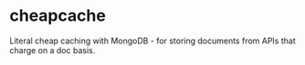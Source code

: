 cheapcache
==========

Literal cheap caching with MongoDB - for storing documents from APIs that charge on a doc basis.